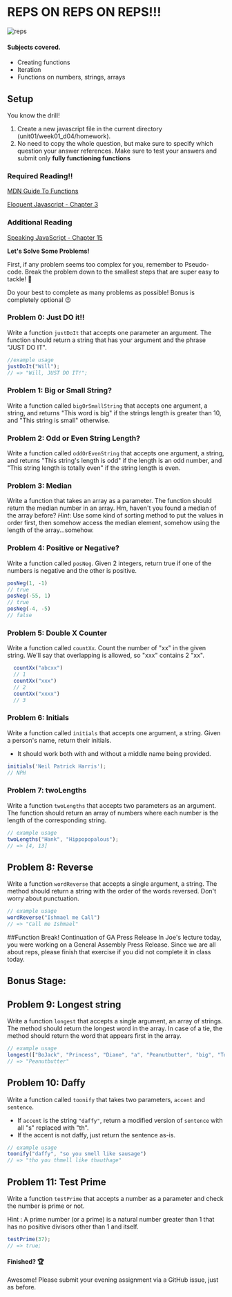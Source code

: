 # REPS ON REPS ON REPS!!!
![reps](https://s-media-cache-ak0.pinimg.com/236x/c6/8e/4c/c68e4c13e2b79067b9f309c16c6d74a6.jpg)

#### Subjects covered.
- Creating functions
- Iteration
- Functions on numbers, strings, arrays

## Setup
You know the drill!
1. Create a new javascript file in the current directory (unit01/week01_d04/homework).
2. No need to copy the whole question, but make sure to specify which question your answer references. Make sure to test your answers and submit only **fully functioning functions**

### Required Reading!!
[MDN Guide To Functions](https://developer.mozilla.org/en-US/docs/Web/JavaScript/Guide/Functions)

[Eloquent Javascript - Chapter 3](http://eloquentjavascript.net/03_functions.html)

### Additional Reading
[Speaking JavaScript - Chapter 15](http://speakingjs.com/es5/ch15.html)

**Let's Solve Some Problems!**

First, if any problem seems too complex for you, remember to Pseudo-code. Break the problem down to the smallest steps that are super easy to tackle! :tada:

Do your best to complete as many problems as possible! Bonus is completely optional :wink:

### Problem 0: Just DO it!!
Write a function `justDoIt` that accepts one parameter an argument. The function should return a string that has your argument and the phrase "JUST DO IT".

```javascript
//example usage
justDoIt("Will");
// => "Will, JUST DO IT!";
```

### Problem 1: Big or Small String?
Write a function called `bigOrSmallString` that accepts one argument, a string, and returns "This word is big" if the strings length is greater than 10, and "This string is small" otherwise.

### Problem 2: Odd or Even String Length?
Write a function called `oddOrEvenString` that accepts one argument, a string, and returns "This string's length is odd" if the length is an odd number, and "This string length is totally even" if the string length is even.

### Problem 3: Median
Write a function that takes an array as a parameter. The function should return the median number in an array. Hm, haven't you found a median of the array before?
*Hint*: Use some kind of sorting method to put the values in order first, then somehow access the median element, somehow using the length of the array...somehow.

### Problem 4: Positive or Negative?
Write a function called `posNeg`. Given 2 integers, return true if one of the numbers is negative and the other is positive.

```javascript
posNeg(1, -1)
// true
posNeg(-55, 1)
// true
posNeg(-4, -5)
// false
```

### Problem 5: Double X Counter
Write a function called `countXx`. Count the number of "xx" in the given string. We'll say that overlapping is allowed, so "xxx" contains 2 "xx".

```javascript
  countXx("abcxx")
  // 1
  countXx("xxx")
  // 2
  countXx("xxxx")
  // 3
```

### Problem 6: Initials
Write a function called `initials` that accepts one argument, a string. Given a person's name, return their initials.
  - It should work both with and without a middle name being provided.

```javascript
initials('Neil Patrick Harris');
// NPH
```
### Problem 7: twoLengths
Write a function `twoLengths` that accepts two parameters as an argument. The function should return an array of numbers where each number is the length of the corresponding string.

```javascript
// example usage
twoLengths("Hank", "Hippopopalous");
// => [4, 13]
```

## Problem 8: Reverse
Write a function `wordReverse` that accepts a single argument, a string. The
method should return a string with the order of the words reversed. Don't worry
about punctuation.

```javascript
// example usage
wordReverse("Ishmael me Call")
// => "Call me Ishmael"
```

##Function Break! Continuation of GA Press Release
In Joe's lecture today, you were working on a General Assembly Press Release. Since we are all about reps, please finish that exercise if you did not complete it in class today.

## Bonus Stage:

## Problem 9: Longest string
Write a function `longest` that accepts a single argument, an array of strings. The method should return the longest word in the array. In case of a tie, the method should return the word that appears first in the array.

```javascript
// example usage
longest(["BoJack", "Princess", "Diane", "a", "Peanutbutter", "big", "Todd"]);
// => "Peanutbutter"
```

## Problem 10: Daffy
Write a function called `toonify` that takes two parameters, `accent` and `sentence`.
- If `accent` is the string `"daffy"`, return a modified version of `sentence` with all "s" replaced with "th".
- If the accent is not daffy, just return the sentence as-is.

```javascript
// example usage
toonify("daffy", "so you smell like sausage")
// => "tho you thmell like thauthage"
```

## Problem 11: Test Prime
Write a function `testPrime` that accepts a number as a parameter and check the number is prime or not.

Hint : A prime number (or a prime) is a natural number greater than 1 that has no positive divisors other than 1 and itself.

```javascript
testPrime(37);  
// => true;
```
#### Finished? :trophy:
Awesome! Please submit your evening assignment via a GitHub issue, just as before.
